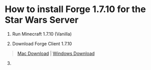 # How to install Forge 1.7.10 for the Star Wars Server

1. Run Minecraft 1.7.10 (Vanilla)

2. Download Forge Client 1.7.10
> [Mac Download](https://file.io/wUo0xe) | [Windows Download](https://file.io/ZOyHVu)

3. 
